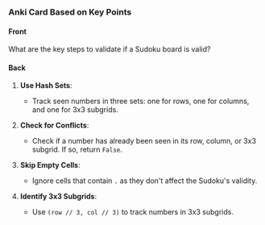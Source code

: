 ### Anki Card Based on Key Points

#### Front

What are the key steps to validate if a Sudoku board is valid?

#### Back

1. **Use Hash Sets**:
    - Track seen numbers in three sets: one for rows, one for columns, and one for 3x3 subgrids.

2. **Check for Conflicts**:
    - Check if a number has already been seen in its row, column, or 3x3 subgrid. If so, return `False`.

3. **Skip Empty Cells**:
    - Ignore cells that contain `.` as they don't affect the Sudoku's validity.

4. **Identify 3x3 Subgrids**:
    - Use `(row // 3, col // 3)` to track numbers in 3x3 subgrids.